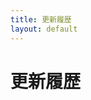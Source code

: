 ```yaml
---
title: 更新履歴
layout: default
---
```


# 更新履歴

<!-- All notable user-facing changes to this project are documented in this file. -->

<!-- ## 2024-02-26

アップデート内容:
- テストテスト -->
